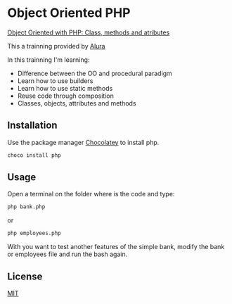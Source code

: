 # Object Oriented PHP
[Object Oriented with PHP: Class, methods and atributes](https://cursos.alura.com.br/course/php-oo-classes-metodos-atributos)

This a trainning provided by [Alura](https://cursos.alura.com.br)

In this trainning I'm learning:
- Difference between the OO and procedural paradigm
- Learn how to use builders
- Learn how to use static methods
- Reuse code through composition
- Classes, objects, attributes and methods

## Installation

Use the package manager [Chocolatey](https://chocolatey.org/) to install php.

```bash
choco install php
```

## Usage
Open a terminal on the folder where is the code and type:

```bash
php bank.php
```

or

```bash
php employees.php
```

With you want to test another features of the simple bank, modify the bank or employees file and run the bash again.

## License
[MIT](https://choosealicense.com/licenses/mit/)

